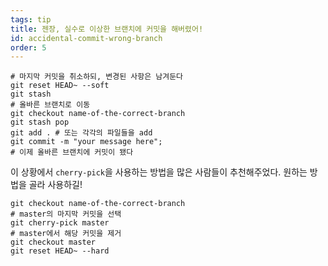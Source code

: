 ```yaml
---
tags: tip
title: 젠장, 실수로 이상한 브랜치에 커밋을 해버렸어!
id: accidental-commit-wrong-branch
order: 5
---
```


```git
# 마지막 커밋을 취소하되, 변경된 사항은 남겨둔다
git reset HEAD~ --soft
git stash
# 올바른 브랜치로 이동
git checkout name-of-the-correct-branch
git stash pop
git add . # 또는 각각의 파일들을 add
git commit -m "your message here";
# 이제 올바른 브랜치에 커밋이 됐다
```

이 상황에서 `cherry-pick`을 사용하는 방법을 많은 사람들이 추천해주었다. 원하는 방법을 골라 사용하길!

```git
git checkout name-of-the-correct-branch
# master의 마지막 커밋을 선택
git cherry-pick master
# master에서 해당 커밋을 제거
git checkout master
git reset HEAD~ --hard
```